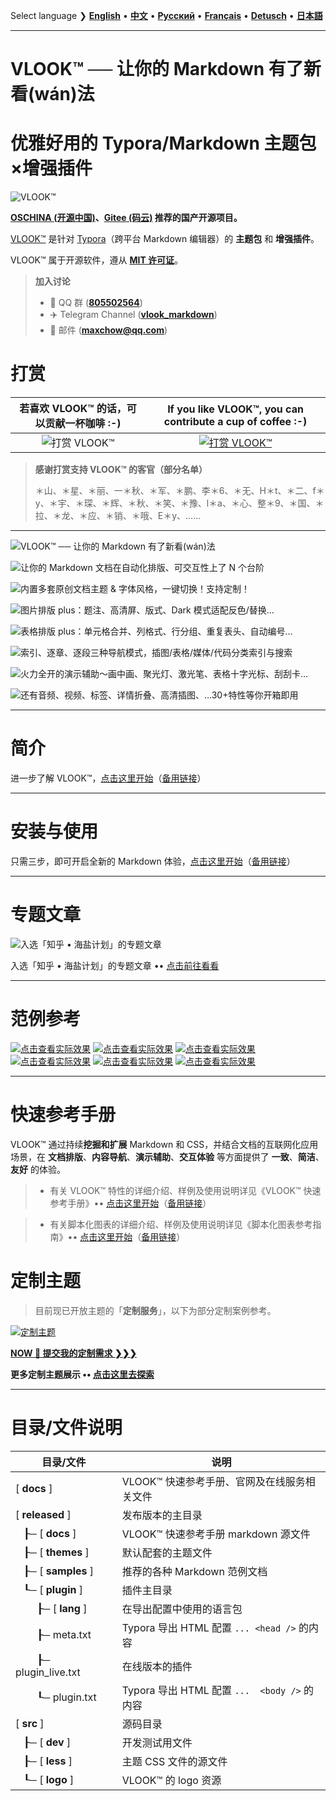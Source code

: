 Select language ❯  [**English**](README-en.md) • [**中文**](README.md)  • [**Русский**](README-ru.md) • [**Français**](README-fr.md) • [**Detusch**](README-de.md) • [**日本語**](README-ja.md)



---

# VLOOK™ ── 让你的 Markdown 有了新看(wán)法



# 优雅好用的 Typora/Markdown 主题包×增强插件



![VLOOK™](https://vlook-doc.pages.dev/pic/vlook-mark-light.svg#logo)

**[OSCHINA (开源中国)](https://www.oschina.net/p/vlook)、[Gitee (码云)](https://gitee.com/madmaxchow/VLOOK) 推荐的国产开源项目。**



[VLOOK™](https://github.com/MadMaxChow/VLOOK) 是针对 [Typora](https://www.typora.io)（跨平台 Markdown 编辑器）的 **主题包** 和 **增强插件**。



VLOOK™ 属于开源软件，遵从 **[MIT 许可证](#许可协议)**。



> **加入讨论**
>
> - 💬 QQ 群 ([**805502564**](https://qm.qq.com/cgi-bin/qm/qr?k=oB8wpFG_4SEMf1CL9qVy-jMw0CMfSwff&jump_from=webapi&)) 
> - ✈️ Telegram Channel ([**vlook_markdown**](https://t.me/vlook_markdown "加入 Telegram 频道")) 
> - 📧 邮件 (**maxchow@qq.com**)

# 打赏

|         **若喜欢 VLOOK™ 的话，可以贡献一杯咖啡 :-)**         | **If you like VLOOK™, you can contribute a cup of coffee :-)** |
| :----------------------------------------------------------: | :----------------------------------------------------------: |
| ![打赏 VLOOK™](https://vlook-doc.pages.dev/pic/donate-wechat-light.png?darksrc=donate-wechat-dark.png&srcset=@2x&darksrcset=@2x#logo) | [![打赏 VLOOK™](https://vlook-doc.pages.dev/pic/donate-paypal-light.png?darksrc=donate-paypal-dark.png&srcset=@2x&darksrcset=@2x#logo)](https://paypal.me/madmaxchow) |

> **感谢打赏支持 VLOOK™ 的客官（部分名单）**
>
> ＊山、＊星、＊丽、一＊秋、＊军、＊鹏、李＊6、＊无、H＊t、＊二、f＊y、＊宇、＊琛、＊辉、＊秋、＊笑、＊豫、l＊a、＊心、整＊9、＊国、＊拉、＊龙、＊应、＊销、＊哦、E＊y、……

---



![VLOOK™ ── 让你的 Markdown 有了新看(wán)法](https://vlook-doc.pages.dev/pic/vlook-screenshot-A00.png)

![让你的 Markdown 文档在自动化排版、可交互性上了 N 个台阶](https://vlook-doc.pages.dev/pic/vlook-screenshot-A01.png)

![内置多套原创文档主题 & 字体风格，一键切换！支持定制！](https://vlook-doc.pages.dev/pic/vlook-screenshot-A02.png)

![图片排版 plus：题注、高清屏、版式、Dark 模式适配反色/替换…](https://vlook-doc.pages.dev/pic/vlook-screenshot-A03.png)

![表格排版 plus：单元格合并、列格式、行分组、重复表头、自动编号…](https://vlook-doc.pages.dev/pic/vlook-screenshot-A04.png)

![索引、逐章、逐段三种导航模式，插图/表格/媒体/代码分类索引与搜索](https://vlook-doc.pages.dev/pic/vlook-screenshot-A05.png)

![火力全开的演示辅助～画中画、聚光灯、激光笔、表格十字光标、刮刮卡…](https://vlook-doc.pages.dev/pic/vlook-screenshot-A06.png)

![还有音频、视频、标签、详情折叠、高清插图、…30+特性等你开箱即用](https://vlook-doc.pages.dev/pic/vlook-screenshot-A08.png)

---

# 简介

进一步了解 VLOOK™，[点击这里开始](https://madmaxchow.github.io/VLOOK/index.html)（[备用链接](https://vlook-doc.pages.dev/index.html)）

---

# 安装与使用

只需三步，即可开启全新的 Markdown 体验，[点击这里开始](https://madmaxchow.github.io/VLOOK/index.html#安装与使用)（[备用链接](https://vlook-doc.pages.dev/index.html#安装与使用)）

---

# 专题文章

![入选「知乎 • 海盐计划」的专题文章](https://vlook-doc.pages.dev/pic/3rd-haiyan.png#logo#border)

入选「知乎 • 海盐计划」的专题文章 •• [点击前往看看](https://www.zhihu.com/people/maxchow/posts)

---

# 范例参考

[![点击查看实际效果](https://vlook-doc.pages.dev/pic/sample-a-api_spec.png?srcset=@2x#card#border)](sample-a-api_spec.html?ws=off)    [![点击查看实际效果](https://vlook-doc.pages.dev/pic/sample-a-to_do.png?srcset=@2x#card#border)](sample-a-to_do.html?ws=off)    [![点击查看实际效果](https://vlook-doc.pages.dev/pic/sample-a-img_text.png?srcset=@2x#card#border)](sample-a-img_text.html?ws=off)    [![点击查看实际效果](https://vlook-doc.pages.dev/pic/sample-a-routes.png?srcset=@2x#card#border)](sample-a-routes.html?ws=off)    [![点击查看实际效果](https://vlook-doc.pages.dev/pic/sample-a-board.png?srcset=@2x#card#border)](sample-a-board.html?ws=off)    [![点击查看实际效果](https://vlook-doc.pages.dev/pic/sample-a-quiz.png?srcset=@2x#card#border)](sample-a-quiz.html?ws=off)

---

# 快速参考手册

VLOOK™ 通过持续**挖掘和扩展** Markdown 和 CSS，并结合文档的互联网化应用场景，在 **文档排版**、**内容导航**、**演示辅助**、**交互体验** 等方面提供了 **一致**、**简洁**、**友好** 的体验。

> - 有关 VLOOK™ 特性的详细介绍、样例及使用说明详见《VLOOK™ 快速参考手册》•• [点击这里开始](https://madmaxchow.github.io/VLOOK/guide.html)（[备用链接](https://vlook-doc.pages.dev/guide.html)）

> - 有关脚本化图表的详细介绍、样例及使用说明详见《脚本化图表参考指南》•• [点击这里开始](https://madmaxchow.github.io/VLOOK/chart.html)（[备用链接](https://vlook-doc.pages.dev/chart.html)）

# 定制主题

> 目前现已开放主题的「**定制服务**」，以下为部分定制案例参考。

[![定制主题](https://vlook-doc.pages.dev/pic/vlook-theme-vip-demo.png)](https://madmaxchow.github.io/VLOOK/vip.html)



**[NOW 🎁 提交我的定制需求 ❯❯❯](https://wj.qq.com/s2/14818521/bd33/)**

**更多定制主题展示 •• [点击这里去探索](https://madmaxchow.github.io/VLOOK/vip.html)**



---



# 目录/文件说明

| 目录/文件 | 说明                         |
| ---------- | ---------------------------- |
| [ **docs** ] | VLOOK™ 快速参考手册、官网及在线服务相关文件 |
| [ **released** ] | 发布版本的主目录          |
| &nbsp;&nbsp;&nbsp;┠─ [ **docs** ] | VLOOK™ 快速参考手册 markdown 源文件 |
| &nbsp;&nbsp;&nbsp;┠─ [ **themes** ] | 默认配套的主题文件                |
| &nbsp;&nbsp;&nbsp;┠─ [ **samples** ] | 推荐的各种 Markdown 范例文档 |
| &nbsp;&nbsp;&nbsp;┖─ [ **plugin** ] | 插件主目录                |
| &nbsp;&nbsp;&nbsp;&nbsp;&nbsp;&nbsp;&nbsp;&nbsp;┠─ [ **lang** ] | 在导出配置中使用的语言包 |
| &nbsp;&nbsp;&nbsp;&nbsp;&nbsp;&nbsp;&nbsp;&nbsp;┠─ meta.txt | Typora 导出 HTML 配置 `... <head />` 的内容 |
| &nbsp;&nbsp;&nbsp;&nbsp;&nbsp;&nbsp;&nbsp;&nbsp;┠─ plugin_live.txt | 在线版本的插件 |
| &nbsp;&nbsp;&nbsp;&nbsp;&nbsp;&nbsp;&nbsp;&nbsp;┖─ plugin.txt | Typora 导出 HTML 配置 `...  <body />` 的内容 |
| [ **src** ] | 源码目录                     |
| &nbsp;&nbsp;&nbsp;┠─ [ **dev** ] | 开发测试用文件 |
| &nbsp;&nbsp;&nbsp;┠─ [ **less** ] | 主题 CSS 文件的源文件 |
| &nbsp;&nbsp;&nbsp;┖─ [ **logo** ] | VLOOK™ 的 logo 资源 |